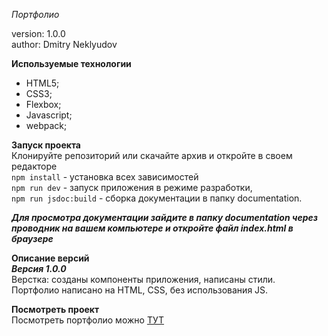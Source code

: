 _Портфолио_

version: 1.0.0  
author: Dmitry Neklyudov

**Используемые технологии**

- HTML5;
- CSS3;
- Flexbox;
- Javascript;
- webpack;

**Запуск проекта**  
Клонируйте репозиторий или скачайте архив и откройте в своем редакторе  
`npm install` - установка всех зависимостей  
`npm run dev` - запуск приложения в режиме разработки,  
`npm run jsdoc:build` - сборка документации в папку documentation.

**_Для просмотра документации зайдите в папку documentation через проводник на вашем компьютере и
откройте файл index.html в браузере_**

**Описание версий**  
**_Версия 1.0.0_**  
Верстка: созданы компоненты приложения, написаны стили.  
Портфолио написано на HTML, CSS, без использования JS.

**Посмотреть проект**  
Посмотреть портфолио можно <a href="https://dnwd843.github.io/portfolio/" target="_blank" rel="noreferrer noopener">ТУТ</a>
